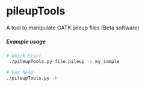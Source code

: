 # pileupTools
A tool to manipulate GATK pileup files (Beta software)

##### Example usage

 ```bash
 # Quick Start
  ./pileupTools.py file.pileup -s my_sample

 # For help
 ./pileupTools.py -h
 ```
